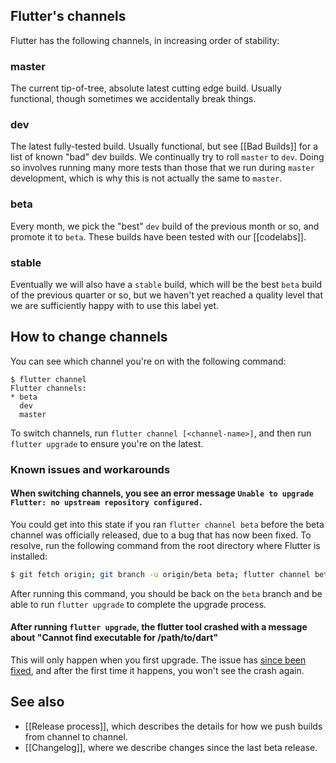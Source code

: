 ## Flutter's channels

Flutter has the following channels, in increasing order of stability:

### master

The current tip-of-tree, absolute latest cutting edge build. Usually functional, though sometimes we accidentally break things.

### dev

The latest fully-tested build. Usually functional, but see [[Bad Builds]] for a list of known "bad" dev builds. We continually try to roll `master` to `dev`. Doing so involves running many more tests than those that we run during `master` development, which is why this is not actually the same to `master`.

### beta

Every month, we pick the "best" `dev` build of the previous month or so, and promote it to `beta`. These builds have been tested with our [[codelabs]].

### stable

Eventually we will also have a `stable` build, which will be the best `beta` build of the previous quarter or so, but we haven't yet reached a quality level that we are sufficiently happy with to use this label yet.

## How to change channels

You can see which channel you're on with the following command:

```
$ flutter channel
Flutter channels:
* beta
  dev
  master
```

To switch channels, run `flutter channel [<channel-name>]`, and then run `flutter upgrade` to ensure you're on the latest.

### Known issues and workarounds

#### When switching channels, you see an error message `Unable to upgrade Flutter: no upstream repository configured.` 

You could get into this state if you ran `flutter channel beta` before the beta channel was officially released, due to a bug that has now been fixed. To resolve, run the following command from the root directory where Flutter is installed:
```bash
$ git fetch origin; git branch -u origin/beta beta; flutter channel beta 
```  
After running this command, you should be back on the `beta` branch and be able to run `flutter upgrade` to complete the upgrade process.

#### After running `flutter upgrade`, the flutter tool crashed with a message about "Cannot find executable for /path/to/dart"

This will only happen when you first upgrade.  The issue has [since been fixed](https://github.com/flutter/flutter/pull/14353#discussion_r170812774), and after the first time it happens, you won't see the crash again.

## See also

* [[Release process]], which describes the details for how we push builds from channel to channel.
* [[Changelog]], where we describe changes since the last beta release.